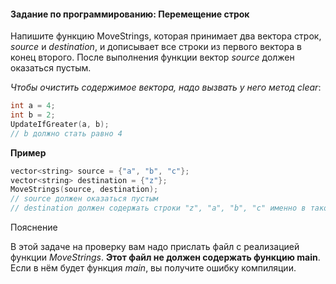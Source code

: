 #### Задание по программированию: Перемещение строк ####

Напишите функцию MoveStrings, которая принимает два вектора строк, *source* и *destination*, и дописывает все строки из первого вектора в конец второго. После выполнения функции вектор *source* должен оказаться пустым.

*Чтобы очистить содержимое вектора, надо вызвать у него метод clear*:

```objectivec
int a = 4;
int b = 2;
UpdateIfGreater(a, b);
// b должно стать равно 4
```

**Пример**

```objectivec
vector<string> source = {"a", "b", "c"};
vector<string> destination = {"z"};
MoveStrings(source, destination);
// source должен оказаться пустым
// destination должен содержать строки "z", "a", "b", "c" именно в таком порядке
```

Пояснение

В этой задаче на проверку вам надо прислать файл с реализацией функции *MoveStrings*. **Этот файл не должен содержать функцию main**. Если в нём будет функция *main*, вы получите ошибку компиляции.